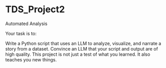 # TDS_Project2
Automated Analysis

Your task is to:

Write a Python script that uses an LLM to analyze, visualize, and narrate a story from a dataset.
Convince an LLM that your script and output are of high quality.
This project is not just a test of what you learned. It also teaches you new things.

